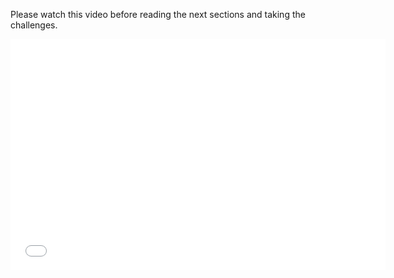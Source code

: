 Please watch this video before reading the next sections and taking the challenges.

<div class="video">
<div class="video-wrapper">
<iframe src="//player.vimeo.com/video/137370835" width="600" height="370" frameborder="0" webkitallowfullscreen mozallowflscreen allowfullscreen></iframe>
</div>
</div>
